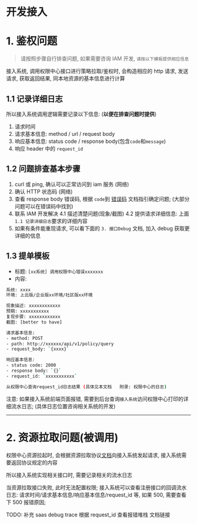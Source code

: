 # 开发接入

# 1. 鉴权问题

> 请按照步骤自行排查问题, 如果需要咨询 IAM 开发, `请按以下模板提供相应信息`

接入系统, 调用权限中心接口进行策略拉取/鉴权时, 会构造相应的 http 请求, 发送请求, 获取返回结果, 同本地资源的基本信息进行计算

## 1.1 记录详细日志

所以接入系统调用逻辑需要记录以下信息: (**以便在排查问题时提供**)

1. 请求时间
2. 请求基本信息: method / url / request body
3. 响应基本信息: status code / response body(包含`code`和`message`)
4. 响应 header 中的 `request_id` 

## 1.2 问题排查基本步骤

1. curl 或 ping, 确认可以正常访问到 iam 服务 (网络)
2. 确认 HTTP 状态码 (网络)
3. 查看 response body 错误码, 根据 `code`到 [错误码](../ErrorCode.md) 文档指引确定问题; (大部分问题可以在错误码中找到)
4. 联系 IAM 开发解决
    4.1 描述清楚问题(现象/截图)
    4.2 提供请求详细信息:  上面`1.1 记录详细日志`要求的详细内容
5. 如果有条件能重现请求, 可以看下面的 `3. 接口Debug` 文档, 加入 debug 获取更详细的信息

## 1.3 提单模板

- 标题: `[xx系统] 调用权限中心错误xxxxxxx`
- 内容:

```bash
系统: xxxx
环境: 上云版/企业版xx环境/社区版xx环境

现象描述: xxxxxxxxxxxx
预期: xxxxxxxxxxx
复现步骤: xxxxxxxxxxxx
截图: [better to have]

请求基本信息:
- method: POST
- path: http://xxxxxx/api/v1/policy/query
- request_body: `{xxxx}`

响应基本信息:
- status code: 2000
- response body: `{}`
- request_id: `xxxxxxxxxxx`

从权限中心查询request_id日志结果 (具体见本文档   附录: 权限中心的日志)
```

注意: 如果接入系统前端页面报错, 需要到后台查询`接入系统`访问权限中心打印的详细流水日志; (具体日志位置咨询相关系统的开发)

-----------

# 2. 资源拉取问题(被调用)

权限中心资源拉起时, 会根据资源拉取协议[文档](../../../Reference/API/03-Callback/01-API.md)向接入系统发起请求, 接入系统需要返回协议规定的内容

所以接入系统实现相关接口时, 需要记录相关的流水日志

当资源拉取接口失败, 此时无法配置权限; 接入系统可以查看注册接口的回调流水日志:  请求时间/请求基本信息/响应基本信息/request_id 等, 如果 500, 需要查看下 500 报错原因;

TODO: 补充 saas debug trace 根据 request_id 查看报错堆栈 文档链接